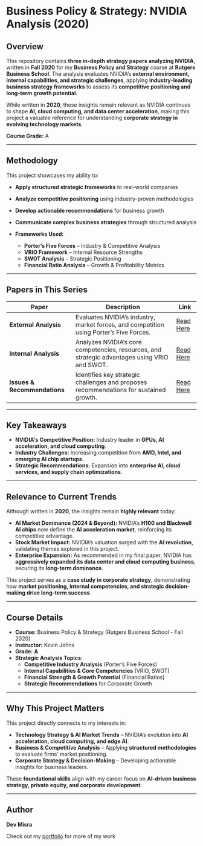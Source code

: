 # Business Policy & Strategy: NVIDIA Analysis (2020)

## Overview
This repository contains **three in-depth strategy papers analyzing NVIDIA**, written in **Fall 2020** for my **Business Policy and Strategy** course at **Rutgers Business School**. The analysis evaluates NVIDIA’s **external environment, internal capabilities, and strategic challenges**, applying **industry-leading business strategy frameworks** to assess its **competitive positioning and long-term growth potential**.

While written in **2020**, these insights remain relevant as NVIDIA continues to shape **AI, cloud computing, and data center acceleration**, making this project a valuable reference for understanding **corporate strategy in evolving technology markets**.

**Course Grade:** A  

---

## Methodology
This project showcases my ability to:
- **Apply structured strategic frameworks** to real-world companies
- **Analyze competitive positioning** using industry-proven methodologies
- **Develop actionable recommendations** for business growth
- **Communicate complex business strategies** through structured analysis

- **Frameworks Used:**  
  - **Porter’s Five Forces** – Industry & Competitive Analysis  
  - **VRIO Framework** – Internal Resource Strengths  
  - **SWOT Analysis** – Strategic Positioning  
  - **Financial Ratio Analysis** – Growth & Profitability Metrics  

---

## Papers in This Series

| Paper | Description | Link |
|-------|------------|------|
| **External Analysis** | Evaluates NVIDIA’s industry, market forces, and competition using Porter’s Five Forces. | [Read Here](https://github.com/31-DM/31-DM.github.io/blob/master/assets/Work/School/Undergrad/Papers/BPS/Papers/NVIDIA%20External%20Analysis.pdf) |
| **Internal Analysis** | Analyzes NVIDIA’s core competencies, resources, and strategic advantages using VRIO and SWOT. | [Read Here](https://github.com/31-DM/31-DM.github.io/blob/master/assets/Work/School/Undergrad/Papers/BPS/Papers/NVIDIA%20Internal%20Analysis.pdf) |
| **Issues & Recommendations** | Identifies key strategic challenges and proposes recommendations for sustained growth. | [Read Here](https://github.com/31-DM/31-DM.github.io/blob/master/assets/Work/School/Undergrad/Papers/BPS/Papers/NVIDIA%20Issues%20and%20Recommendations.pdf) |

---

## Key Takeaways
- **NVIDIA's Competitive Position:** Industry leader in **GPUs, AI acceleration, and cloud computing**.
- **Industry Challenges:** Increasing competition from **AMD, Intel, and emerging AI chip startups**.
- **Strategic Recommendations:** Expansion into **enterprise AI, cloud services, and supply chain optimizations**.

---

## Relevance to Current Trends
Although written in **2020**, the insights remain **highly relevant** today:
- **AI Market Dominance (2024 & Beyond):** NVIDIA’s **H100 and Blackwell AI chips** now define the **AI acceleration market**, reinforcing its competitive advantage.
- **Stock Market Impact:** NVIDIA’s valuation surged with the **AI revolution**, validating themes explored in this project.
- **Enterprise Expansion:** As recommended in my final paper, NVIDIA has **aggressively expanded its data center and cloud computing business**, securing its **long-term dominance**.

This project serves as a **case study in corporate strategy**, demonstrating how **market positioning, internal competencies, and strategic decision-making drive long-term success**.

---

## Course Details
- **Course:** Business Policy & Strategy (Rutgers Business School - Fall 2020)
- **Instructor:** Kevin Johns
- **Grade:** **A**
- **Strategic Analysis Topics:**
  - **Competitive Industry Analysis** (Porter’s Five Forces)
  - **Internal Capabilities & Core Competencies** (VRIO, SWOT)
  - **Financial Strength & Growth Potential** (Financial Ratios)
  - **Strategic Recommendations** for Corporate Growth

---

## Why This Project Matters
This project directly connects to my interests in:
- **Technology Strategy & AI Market Trends** – NVIDIA’s evolution into **AI acceleration, cloud computing, and edge AI**.
- **Business & Competitive Analysis** – Applying **structured methodologies** to evaluate firms’ market positioning.
- **Corporate Strategy & Decision-Making** – Developing actionable insights for business leaders.

These **foundational skills** align with my career focus on **AI-driven business strategy, private equity, and corporate development**.

---

## Author
**Dev Misra**  

Check out my [portfolio](https://31-dm.github.io/) for more of my work
